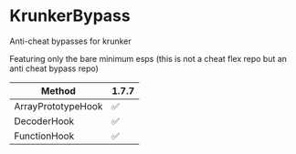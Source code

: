 # KrunkerBypass
Anti-cheat bypasses for krunker

Featuring only the bare minimum esps (this is not a cheat flex repo but an anti cheat bypass repo)

| Method | 1.7.7 |
| --- | --- |
| ArrayPrototypeHook |  ✅  |
| DecoderHook |  ✅  |
| FunctionHook |  ✅  |
